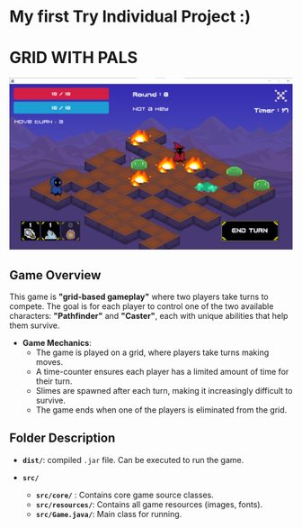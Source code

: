 # My first Try Individual Project :)
<h1>GRID WITH PALS</h1>

![Game Image](src/resources/img/describe/gameplay.png)


## Game Overview
This game is **"grid-based gameplay"** where two players take turns to compete. The goal is for each player to control one of the two available characters: **"Pathfinder"** and **"Caster"**, each with unique abilities that help them survive.

- **Game Mechanics**: 
  - The game is played on a grid, where players take turns making moves.
  - A time-counter ensures each player has a limited amount of time for their turn.
  - Slimes are spawned after each turn, making it increasingly difficult to survive.
  - The game ends when one of the players is eliminated from the grid.

## Folder Description
- **`dist/`**: compiled `.jar` file. Can be executed to run the game.
  
- **`src/`** 
  - **`src/core/`**     : Contains core game source classes.
  - **`src/resources/`**: Contains all game resources (images, fonts).
  - **`src/Game.java/`**: Main class for running.
